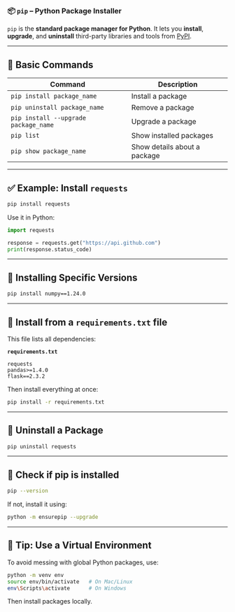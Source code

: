 ### 📦 `pip` – Python Package Installer

`pip` is the **standard package manager for Python**.
It lets you **install**, **upgrade**, and **uninstall** third-party libraries and tools from [PyPI](https://pypi.org).

---

## 🔹 Basic Commands

| Command                              | Description                  |
| ------------------------------------ | ---------------------------- |
| `pip install package_name`           | Install a package            |
| `pip uninstall package_name`         | Remove a package             |
| `pip install --upgrade package_name` | Upgrade a package            |
| `pip list`                           | Show installed packages      |
| `pip show package_name`              | Show details about a package |

---

## ✅ Example: Install `requests`

```bash
pip install requests
```

Use it in Python:

```python
import requests

response = requests.get("https://api.github.com")
print(response.status_code)
```

---

## 🔹 Installing Specific Versions

```bash
pip install numpy==1.24.0
```

---

## 🔹 Install from a `requirements.txt` file

This file lists all dependencies:

**`requirements.txt`**

```
requests
pandas>=1.4.0
flask==2.3.2
```

Then install everything at once:

```bash
pip install -r requirements.txt
```

---

## 🔹 Uninstall a Package

```bash
pip uninstall requests
```

---

## 🔹 Check if pip is installed

```bash
pip --version
```

If not, install it using:

```bash
python -m ensurepip --upgrade
```

---

## 🧠 Tip: Use a Virtual Environment

To avoid messing with global Python packages, use:

```bash
python -m venv env
source env/bin/activate   # On Mac/Linux
env\Scripts\activate      # On Windows
```

Then install packages locally.

